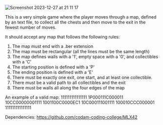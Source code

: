 ![Screenshot 2023-12-27 at 21 11 17](https://github.com/KrolPolski/so_long/assets/47835762/633b2c74-c9c0-4e39-a5c0-14eb8e2c0246)

This is a very simple game where the player moves through a map, defined by an text file, to collect all the chests and then move to the exit in the fewest number of moves.

It should accept any map that follows the following rules:
1) The map must end with a .ber extension
2) The map must be rectangular (all the lines must be the same length)
3) The map defines walls with a '1', empty space with a '0', and collectibles with a 'C'
4) The starting position is defined with a 'P'
5) The ending position is defined with a 'E'
6) There must be exactly one exit, one start, and at least one collectible.
7) There must be a valid path to all collectibles and the exit
8) There must be walls all along the four edges of the map

An example of a valid map:
111111111111111
1P000111C000011
10CC00000001111
1001100C0000EC1
10C000111001111
100010CCC000001
111111111111111

Dependencies:
https://github.com/codam-coding-college/MLX42

